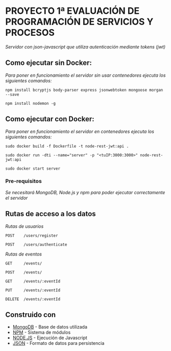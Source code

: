 # PROYECTO 1ª EVALUACIÓN DE PROGRAMACIÓN DE SERVICIOS Y PROCESOS

_Servidor con json-javascript que utiliza autenticación mediante tokens (jwt)_

## Como ejecutar sin Docker:

_Para poner en funcionamiento el servidor sin usar contenedores ejecuta los siguientes comandos:_
```
npm install bcryptjs body-parser express jsonwebtoken mongoose morgan --save
```
```
npm install nodemon -g
```
## Como ejecutar con Docker:

_Para poner en funcionamiento el servidor en contenedores ejecuta los siguientes comandos:_
```
sudo docker build -f Dockerfile -t node-rest-jwt:api .
```
```
sudo docker run -dti --name="server" -p "<tuIP:3000:3000>" node-rest-jwt:api
```
```
sudo docker start server
```
### Pre-requisitos

_Se necesitará MongoDB, Node.js y npm para poder ejecutar correctamente el servidor_

## Rutas de acceso a los datos

_Rutas de usuarios_
```
POST    /users/register
```
```
POST    /users/authenticate
```

_Rutas de eventos_

```
GET     /events/
```
```
POST    /events/
```
```
GET     /events/:eventId
```
```
PUT     /events/:eventId
```
```
DELETE  /events/:eventId
```

## Construido con 

* [MongoDB](https://www.mongodb.com/es) - Base de datos utilizada
* [NPM](https://www.npmjs.com/) - Sistema de módulos
* [NODE.JS](https://nodejs.org/es/) - Ejecución de Javascript
* [JSON](https://www.json.org/) - Formato de datos para persistencia
